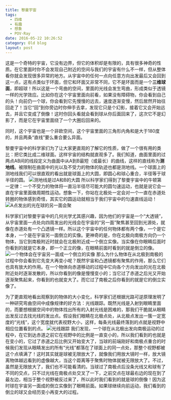 ```yaml
---
title: 黎曼宇宙
tags:
  - 四维
  - 有趣
  - 想象
  - POV-Ray
date: 2016-05-22 10:26:52
category: Old blog
layout: post
---
```

这是一个奇特的宇宙，它没有边界，但它的体积却是有限的，具有很多神奇的性质。在它里面时你不会发现自己附近的空间与我们的宇宙有什么不一样，但从整体看你就会发现很多异常的地方。从宇宙中的任何一点向任意方向出发最后又会回到这一点，这有点类似于环面，但它和环面又非常不同，它不是环面而是一个**三维球面**，即超球！所以这是一个弯曲的空间，里面的光线会发生弯曲，形成类似于透镜一样的光学效应。比如你在这个宇宙里面向前看，如果没有障碍物，你会看到自己的头！向前仍一个球，你会看到它先慢慢的远去，速度逐渐变慢，然后居然开始往回走了！当它“回”到你旁边时你伸手去拿，发现它只是个幻影，接着它又会开始远去，并且它变成了倒像！这时你回头看就会看到球从你后面回来了，这次它不是幻影了，而是它在宇宙里面绕了一个大圈后回来的。

同时，这个宇宙也是一个非欧空间，这个宇宙里面的三角形内角和是大于180度的，并且两条“直线”要么重合要么异面。

<!-- more -->

黎曼宇宙中的科学家们为了让大家更直观的了解它的性质，做了一个很有用的类比：把它类比成二维球面。这样宇宙的结构就直观多了。我们知道，曲面里面的过两点AB间的线段定义为曲面中从A到B最短（或最长）的曲线，这样的直线称为**测地线**。被限制在曲面中的光以及不受力的物体的轨迹也都是测地线。一个球面上的测地线我们可以很直观的看出就是球面上的大圆，即圆心和球心重合，半径等于球半径的圆。
![测地线是过A和B的大圆](/asset/2016/img/geodetric.png)
所以科学家们得到了黎曼宇宙中的牛顿第一定律：一个不受力的物体将一直沿半径尽可能大的圆匀速运动，也就是说它会一直在宇宙里面做周期性运动。想象一下，你站在北极处一定会对一个一直在赤道处转圈的物体感到奇怪，其实它的圆运动就相当于我们宇宙中的匀速直线运动！
![A点发出的光在球的另一面会聚](/asset/2016/img/lensing.png)

科学家们对黎曼宇宙中的几何光学尤其感兴趣，因为他们的宇宙是一个“大透镜”，从宇宙里面一点处向四周发出的光线会在宇宙的“另一面”聚焦甚至回到光源处，就像在赤道处有一个凸透镜一样。所以这个宇宙中的任何物体都有两个像，一个是它本身，一个是在宇宙另一面倒立的实像。更神奇的是，你在北极向南极方向仍一个物体，当它到南极附近时就会在北极附近成一个倒立实像。当实像在你眼睛后面时你看到的就是它本身，即一个正立的像，在眼睛前面时看到的就是倒立的像。
![一个物体会在宇宙另一面成一个倒立的实像](/asset/2016/img/imaging2.gif)
那么为什么物体在从北极到南极的过程中你会看到它先变大再变小呢？既然宇宙和凸透镜都有聚焦的作用，那么它们也具有放大的作用。在一个物体向赤道移动的过程中它向各个方向发出的光在北极附近处时逐渐发散的，所以你看到的像是慢慢变小的；当它过了赤道之后光又开始逐渐聚焦起来，你看到的也就变大了。而它过了南极之后你看到的就是它的倒立实像了。

为了更直观地看出观察到的物体的大小变化，科学家们还根据光路可逆原理发明了一种研究弯曲空间中成像规律的好方法：光线跟踪。既然光线是入射到眼睛里面的，而要想根据空间中的物体找出所有的入射光线是困难的，那我们干脆就从眼睛出发反过去找光线的发出点。假设我们眼睛在北极点处，从北极点发出一簇一定宽度的“光线”，这个宽度就代表视野大小，这样，每条光线最终落到的点就是视野中相应位置看到的点。
![光线跟踪](/asset/2016/img/ray-tracing.png)
我们发现，一个球在从北极出发向南极运动的过程中，在它到达赤道之前它在视野中的比例是一直变小的，所以我们看到的也就是在变小的，它过了赤道之后比例又开始变大了，当球的前端刚好和南极点重合的时候我们发现从眼睛发出的所有“光线”都落在了球面上的同一点处，那整个视野都被这个点填满了！这时其实就是球被无限放大了，就像我们用放大镜时一样，放大镜离物体越远看到的虚像越大，当这个距离等于聚焦时物体就被无限放大了。不过，虽然是无限放大了，我们也不可能看清的。当球过了南极点后没条光线又和球有了不同的交点，只不过光线在南极点处交叉了一下，之前交点在球最右边的现在到了最左边，相当于整个视野被反过来了，所以此时我们看到的就是球的倒像！因为这时球在宇宙另一面成的倒立实像到了眼睛前面。如果球继续向前运动，我们看到的倒立的球又会经历变小再变大的过程。



